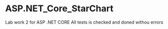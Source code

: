 # ASP.NET_Core_StarChart
Lab work 2 for ASP .NET CORE
All tests is checked and doned withou errors



